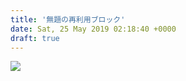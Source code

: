 ```yaml
---
title: '無題の再利用ブロック'
date: Sat, 25 May 2019 02:18:40 +0000
draft: true
---
```


![](/images/2017/04/みゃーみゃー-1024x683.jpg)
